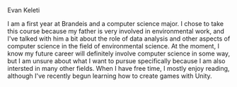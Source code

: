 Evan Keleti

I am a first year at Brandeis and a computer science major. I chose to take this course because my father is very involved in environmental work, and I've talked with him a bit about the 
role of data analysis and other aspects of computer science in the field of environmental science. At the moment, I know my future career will definitely involve computer science 
in some way, but I am unsure about what I want to pursue specifically because I am also intersted in many other fields. When I have free time, I mostly enjoy reading, although I've 
recently begun learning how to create games with Unity.
